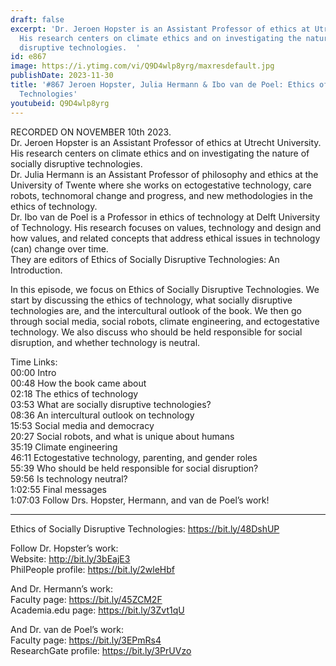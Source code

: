 ```yaml
---
draft: false
excerpt: 'Dr. Jeroen Hopster is an Assistant Professor of ethics at Utrecht University.
  His research centers on climate ethics and on investigating the nature of socially
  disruptive technologies.  '
id: e867
image: https://i.ytimg.com/vi/Q9D4wlp8yrg/maxresdefault.jpg
publishDate: 2023-11-30
title: '#867 Jeroen Hopster, Julia Hermann & Ibo van de Poel: Ethics of Socially Disruptive
  Technologies'
youtubeid: Q9D4wlp8yrg
---
```

RECORDED ON NOVEMBER 10th 2023.  
Dr. Jeroen Hopster is an Assistant Professor of ethics at Utrecht University. His research centers on climate ethics and on investigating the nature of socially disruptive technologies.  
Dr. Julia Hermann is an Assistant Professor of philosophy and ethics at the University of Twente where she works on ectogestative technology, care robots, technomoral change and progress, and new methodologies in the ethics of technology.  
Dr. Ibo van de Poel is a Professor in ethics of technology at Delft University of Technology. His research focuses on values, technology and design and how values, and related concepts that address ethical issues in technology (can) change over time.  
They are editors of Ethics of Socially Disruptive Technologies: An Introduction.

In this episode, we focus on Ethics of Socially Disruptive Technologies. We start by discussing the ethics of technology, what socially disruptive technologies are, and the intercultural outlook of the book. We then go through social media, social robots, climate engineering, and ectogestative technology. We also discuss who should be held responsible for social disruption, and whether technology is neutral.

Time Links:  
00:00  Intro  
00:48  How the book came about  
02:18  The ethics of technology  
03:53  What are socially disruptive technologies?  
08:36  An intercultural outlook on technology  
15:53  Social media and democracy  
20:27  Social robots, and what is unique about humans  
35:19  Climate engineering  
46:11  Ectogestative technology, parenting, and gender roles  
55:39  Who should be held responsible for social disruption?  
59:56  Is technology neutral?  
1:02:55  Final messages  
1:07:03  Follow Drs. Hopster, Hermann, and van de Poel’s work!

---

Ethics of Socially Disruptive Technologies: https://bit.ly/48DshUP

Follow Dr. Hopster’s work:  
Website: http://bit.ly/3bEajE3  
PhilPeople profile: https://bit.ly/2wleHbf

And Dr. Hermann’s work:  
Faculty page: https://bit.ly/45ZCM2F  
Academia.edu page: https://bit.ly/3Zvt1qU

And Dr. van de Poel’s work:  
Faculty page: https://bit.ly/3EPmRs4  
ResearchGate profile: https://bit.ly/3PrUVzo
